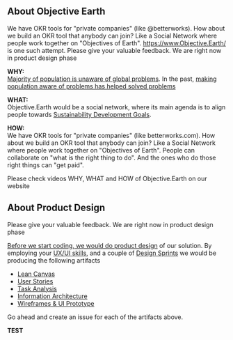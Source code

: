 About Objective Earth
---
We have OKR tools for "private companies" (like @betterworks). How about we build an OKR tool that anybody can join? Like a Social Network where people work together on "Objectives of Earth". https://www.Objective.Earth/ is one such attempt. Please give your valuable feedback. We are right now in product design phase

**WHY:**  
[Majority of population is unaware of global problems](https://scholar.google.co.in/scholar?q=Predictors+of+public+climate+change+awareness). In the past, [making population aware of problems has helped solved problems](https://en.wikipedia.org/wiki/Give_up_LPG_subsidy#cite_note-2)  

**WHAT:**  
Objective.Earth would be a social network, where its main agenda is to align people towards [Sustainability Development Goals](https://sdgs.un.org/goals).

**HOW:**  
We have OKR tools for "private companies" (like betterworks.com). How about we build an OKR tool that anybody can join? Like a Social Network where people work together on "Objectives of Earth". People can collaborate on "what is the right thing to do". And the ones who do those right things can "get paid".  

Please check videos WHY, WHAT and HOW of Objective.Earth on our website 

About Product Design
---
Please give your valuable feedback. We are right now in product design phase

[Before we start coding, we would do product design](https://gitlab.com/smarter-codes/guidelines/software-engineering/about-software-engineering#option2-architect-review-code-review-deploy-review-repeat) of our solution. By employing your [UX/UI skills](https://github.com/togiberlin/ui-ux-designer-roadmap#-user-interface-designer-roadmap), and a couple of [Design Sprints](https://www.thesprintbook.com/articles/remote-design-sprint-guide) we would be producing the following artifacts
* [Lean Canvas](https://www.youtube.com/watch?v=pvIN9STpzCQ)
* [User Stories](https://en.wikipedia.org/wiki/User_story)
* [Task Analysis](https://www.youtube.com/watch?v=HHhAZE2Gh7U)
* [Information Architecture](https://www.usability.gov/what-and-why/information-architecture.html)
* [Wireframes & UI Prototype](https://xd.adobe.com/ideas/process/prototyping/low-fi-and-hi-fi-prototyping/)

Go ahead and create an issue for each of the artifacts above.

**TEST**
